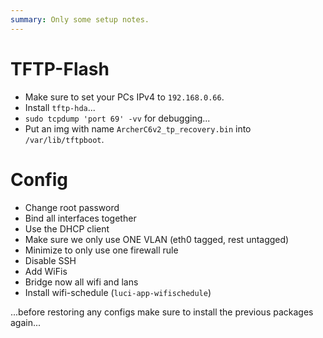```yaml
---
summary: Only some setup notes.
---
```


# TFTP-Flash
* Make sure to set your PCs IPv4 to `192.168.0.66`.
* Install `tftp-hda`...
* `sudo tcpdump 'port 69' -vv` for debugging...
* Put an img with name `ArcherC6v2_tp_recovery.bin` into `/var/lib/tftpboot`.

# Config
* Change root password
* Bind all interfaces together
* Use the DHCP client
* Make sure we only use ONE VLAN (eth0 tagged, rest untagged)
* Minimize to only use one firewall rule
* Disable SSH
* Add WiFis
* Bridge now all wifi and lans
* Install wifi-schedule (`luci-app-wifischedule`)

...before restoring any configs make sure to install the previous packages again...
